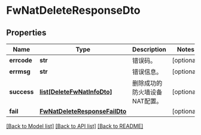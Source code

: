 # FwNatDeleteResponseDto

## Properties
Name | Type | Description | Notes
------------ | ------------- | ------------- | -------------
**errcode** | **str** | 错误码。 | [optional] 
**errmsg** | **str** | 错误信息。 | [optional] 
**success** | [**list[DeleteFwNatInfoDto]**](DeleteFwNatInfoDto.md) | 删除成功的防火墙设备NAT配置。 | [optional] 
**fail** | [**FwNatDeleteResponseFailDto**](FwNatDeleteResponseFailDto.md) |  | [optional] 

[[Back to Model list]](../README.md#documentation-for-models) [[Back to API list]](../README.md#documentation-for-api-endpoints) [[Back to README]](../README.md)


